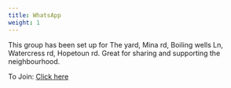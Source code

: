 ```yaml
---
title: WhatsApp
weight: 1
---
```


This group has been set up for The yard, Mina rd, Boiling wells Ln, Watercress rd, Hopetoun rd. Great for sharing and supporting the neighbourhood.

To Join: [Click here](https://chat.whatsapp.com/BhWw4xEkadsElvEbgCkg2F)